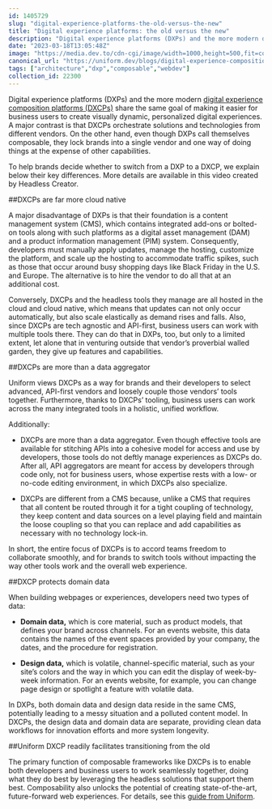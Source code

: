 ```yaml
---
id: 1405729
slug: "digital-experience-platforms-the-old-versus-the-new"
title: "Digital experience platforms: the old versus the new"
description: "Digital experience platforms (DXPs) and the more modern digital experience composition platforms..."
date: "2023-03-18T13:05:48Z"
image: "https://media.dev.to/cdn-cgi/image/width=1000,height=500,fit=cover,gravity=auto,format=auto/https%3A%2F%2Fdev-to-uploads.s3.amazonaws.com%2Fuploads%2Farticles%2Fk1tc0ds73edh613y9yg6.png"
canonical_url: "https://uniform.dev/blogs/digital-experience-composition-dxc/difference-between-dxp-and-dxcp"
tags: ["architecture","dxp","composable","webdev"]
collection_id: 22300
---
```


Digital experience platforms (DXPs) and the more modern [digital experience composition platforms (DXCPs)](https://uniform.dev/what-is-digital-experience-composition) share the same goal of making it easier for business users to create visually dynamic, personalized digital experiences. A major contrast is that DXCPs orchestrate solutions and technologies from different vendors. On the other hand, even though DXPs call themselves composable, they lock brands into a single vendor and one way of doing things at the expense of other capabilities.

To help brands decide whether to switch from a DXP to a DXCP, we explain below their key differences. More details are available in this video created by Headless Creator.

##DXCPs are far more cloud native

A major disadvantage of DXPs is that their foundation is a content management system (CMS), which contains integrated add-ons or bolted-on tools along with such platforms as a digital asset management (DAM) and a product information management (PIM) system. Consequently, developers must manually apply updates, manage the hosting, customize the platform, and scale up the hosting to accommodate traffic spikes, such as those that occur around busy shopping days like Black Friday in the U.S. and Europe. The alternative is to hire the vendor to do all that at an additional cost.

Conversely, DXCPs and the headless tools they manage are all hosted in the cloud and cloud native, which means that updates can not only occur automatically, but also scale elastically as demand rises and falls. Also, since DXCPs are tech agnostic and API-first, business users can work with multiple tools there. They can do that in DXPs, too, but only to a limited extent, let alone that in venturing outside that vendor’s proverbial walled garden, they give up features and capabilities.

##DXCPs are more than a data aggregator

Uniform views DXCPs as a way for brands and their developers to select advanced, API-first vendors and loosely couple those vendors’ tools together. Furthermore, thanks to DXCPs’ tooling, business users can work across the many integrated tools in a holistic, unified workflow. 

Additionally:

*   DXCPs are more than a data aggregator. Even though effective tools are available for stitching APIs into a cohesive model for access and use by developers, those tools do not deftly manage experiences as DXCPs do. After all, API aggregators are meant for access by developers through code only, not for business users, whose expertise rests with a low- or no-code editing environment, in which DXCPs also specialize. 
    
*   DXCPs are different from a CMS because, unlike a CMS that requires that all content be routed through it for a tight coupling of technology, they keep content and data sources on a level playing field and maintain the loose coupling so that you can replace and add capabilities as necessary with no technology lock-in. 
    
In short, the entire focus of DXCPs is to accord teams freedom to collaborate smoothly, and for brands to switch tools without impacting the way other tools work and the overall web experience.

##DXCP protects domain data

When building webpages or experiences, developers need two types of data:

*   **Domain data,** which is core material, such as product models, that defines your brand across channels. For an events website, this data contains the names of the event spaces provided by your company, the dates, and the procedure for registration.
    
*   **Design data,** which is volatile, channel-specific material, such as your site’s colors and the way in which you can edit the display of week-by-week information. For an events website, for example, you can change page design or spotlight a feature with volatile data.
    

In DXPs, both domain data and design data reside in the same CMS, potentially leading to a messy situation and a polluted content model. In DXCPs, the design data and domain data are separate, providing clean data workflows for innovation efforts and more system longevity.

##Uniform DXCP readily facilitates transitioning from the old

The primary function of composable frameworks like DXCPs is to enable both developers and business users to work seamlessly together, doing what they do best by leveraging the headless solutions that support them best. Composability also unlocks the potential of creating state-of-the-art, future-forward web experiences. For details, see this [guide from Uniform](https://uniform.dev/resources/unlock-composability-with-dxc).